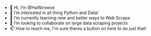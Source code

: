 - 👋 Hi, I’m @Halfbrowse
- 👀 I’m interested in all thing Python and Data! 
- 🌱 I’m currently learning new and better ways to Web Scrape
- 💞️ I’m looking to collaborate on large data scraping projects
- 📫 How to reach me, I'm sure theres a button on here to do just that!

<!---
Halfbrowse/Halfbrowse is a ✨ special ✨ repository because its `README.md` (this file) appears on your GitHub profile.
You can click the Preview link to take a look at your changes.
--->
